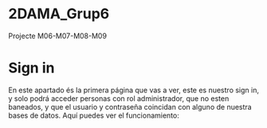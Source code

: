 # 2DAMA_Grup6
Projecte M06-M07-M08-M09
# Sign in
En este apartado és la primera página que vas a ver, este es nuestro sign in, y solo podrá acceder personas con rol administrador, que no esten baneados, y que el usuario y contraseña coincidan con alguno de nuestra bases de datos. Aquí puedes ver el funcionamiento:

